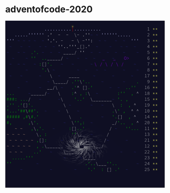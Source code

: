 # adventofcode-2020

![success](https://github.com/pbalzac/adventofcode-2020/blob/main/aoc-2020.png?raw=true "sea_monster")